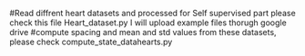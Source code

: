 #Read diffrent heart datasets and processed for Self supervised part
please check this file
Heart_dataset.py
I will upload example files thorugh google drive
#compute spacing and mean and std values from these datasets, please check
compute_state_datahearts.py

